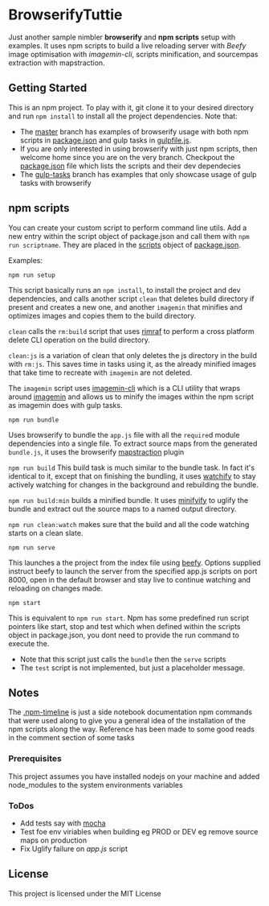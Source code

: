 # BrowserifyTuttie

Just another sample nimbler **browserify** and **npm scripts** setup with examples. It uses npm scripts to build a live reloading server with *Beefy* image optimisation with *imagemin-cli*, scripts minification, and sourcempas extraction with mapstraction.

## Getting Started

This is an npm project. To play with it, git clone it to your desired directory and run ```npm install``` to install all the project dependencies.
Note that: 
* The [master](https://github.com/Sowed/BrowserifyTuttie/tree/918d5dea3f202721f5671de5c6cbf7de021a41a2) branch has examples of browserify usage with both npm scripts in [package.json](https://github.com/Sowed/BrowserifyTuttie/blob/918d5dea3f202721f5671de5c6cbf7de021a41a2/package.json) and gulp tasks in [gulpfile.js](https://github.com/Sowed/BrowserifyTuttie/blob/918d5dea3f202721f5671de5c6cbf7de021a41a2/gulpfile.js).
* If you are only interested in using browserify with just npm scripts, then welcome home since you are on the very branch. Checkpout the [package.json](package.json) file which lists the scripts and their dev dependecies
* The [gulp-tasks](https://github.com/Sowed/BrowserifyTuttie/tree/41313cad031aa99998b45332c77b66a326a36d88) branch has examples that only showcase usage of gulp tasks with browserify


## npm scripts
You can create your custom script to perform command line utils. Add a new entry within the script object of package.json and call them with `npm run scriptname`. They are placed in the [scripts](https://github.com/Sowed/BrowserifyTuttie/blob/6c70c63b436eb961ca3dd0cf633afba4c79ea1da/package.json#L18) object of [package.json](package.json).

Examples:

```
npm run setup
```

This script basically runs an `npm install`, to install the project and dev dependencies, and calls another script `clean` that deletes build directory if present and creates a new one, and another `imagemin` that minifies and optimizes images and copies them to the build directory.

`clean` calls the `rm:build` script that uses [rimraf](https://www.npmjs.com/package/rimraf) to perform a cross platform delete CLI operation on the build directory. 

`clean:js` is a variation of clean that only deletes the js directory in the build with `rm:js`. This saves time in tasks using it, as the already minified images that take time to recreate with `imagemin` are not deleted. 

The `imagemin` script uses [imagemin-cli](https://www.npmjs.com/package/imagemin-cli) which is a CLI utility that wraps around [imagemin](https://www.npmjs.com/package/imagemin) and allows us to minify the images within the npm script as imagemin does with gulp tasks.

```
npm run bundle
```

Uses browserify to bundle the `app.js` file with all the `require`d module dependencies into a single file. To extract source maps from the generated   `bundle.js`, it uses the browserify [mapstraction](https://www.npmjs.com/package/mapstraction) plugin

`npm run build` 
This build task is much similar to the bundle task. In fact it's identical to it, except that on finishing the bundling, it uses [watchify](https://www.npmjs.com/package/watchify) to stay actively watching for changes in the background and rebuilding the bundle.

`npm run build:min` builds a minified bundle. It uses [minifyify](https://www.npmjs.com/package/minifyify) to uglify the bundle and extract out the source maps to a named output directory.

`npm run clean:watch` makes sure that the build and all the code watching starts on a clean slate.

```
npm run serve
```

This launches a the project from the index file using [beefy](https://www.npmjs.com/package/beefy). Options supplied instruct beefy to launch the server from the specified app.js scripts on port 8000, open in the default browser and stay live to continue watching and reloading on changes made. 

```
npm start
```

This is equivalent to `npm run start`. Npm has some predefined run script pointers like start, stop and test which when defined within the scripts object in package.json, you dont need to provide the run command to execute the.
* Note that this script just calls the `bundle` then the `serve` scripts
* The `test` script is not implemented, but just a placeholder message.

## Notes
The [.npm-timeline](.npm-timeline) is just a side notebook documentation npm commands that were used along to give you a general idea of the installation of the npm scripts along the way.
Reference has been made to some good reads in the comment section of some tasks

### Prerequisites
This project assumes you have installed nodejs on your machine and added node_modules to the system environments variables

### ToDos
* Add tests say with [mocha](https://www.npmjs.com/package/mocha)
* Test foe env viriables when building eg PROD or DEV eg remove source maps on production
* Fix Uglify failure on *app.js* script

## License
This project is licensed under the MIT License
